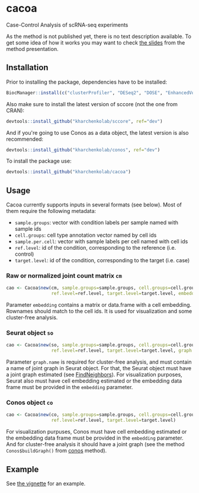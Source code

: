 [![<kharchenkolab>](https://circleci.com/gh/kharchenkolab/cacoa.svg?style=svg)](https://app.circleci.com/pipelines/github/kharchenkolab/cacoa)


# cacoa


Case-Control Analysis of scRNA-seq experiments

As the method is not published yet, there is no text description available. To get some idea of how it works you may want to check [the slides](https://slides.com/vpetukhov/cacoa-scs-sept-2021) from the method presentation.

## Installation

Prior to installing the package, dependencies have to be installed:

```r
BiocManager::install(c("clusterProfiler", "DESeq2", "DOSE", "EnhancedVolcano", "enrichplot", "fabia", "GOfuncR", "Rgraphviz"))
```

Also make sure to install the latest version of sccore (not the one from CRAN):

``` r
devtools::install_github("kharchenkolab/sccore", ref="dev")
```

And if you're going to use Conos as a data object, the latest version is also recommended:

``` r
devtools::install_github("kharchenkolab/conos", ref="dev")
```

To install the package use:

``` r
devtools::install_github("kharchenkolab/cacoa")
```
## Usage

Cacoa currently supports inputs in several formats (see below). Most of them require the following metadata:

- `sample.groups`: vector with condition labels per sample named with sample ids
- `cell.groups`: cell type annotation vector named by cell ids
- `sample.per.cell`: vector with sample labels per cell named with cell ids
- `ref.level`: id of the condition, corresponding to the reference (i.e. control)
- `target.level`: id of the condition, corresponding to the target (i.e. case)

### Raw or normalized joint count matrix `cm`

```r
cao <- Cacoa$new(cm, sample.groups=sample.groups, cell.groups=cell.groups, sample.per.cell=sample.per.cell, 
                 ref.level=ref.level, target.level=target.level, embedding=embedding)
```

Parameter `embedding` contains a matrix or data.frame with a cell embedding. Rownames should match to the cell ids. It is used for visualization and some cluster-free analysis.

### Seurat object `so`

```r
cao <- Cacoa$new(so, sample.groups=sample.groups, cell.groups=cell.groups, sample.per.cell=sample.per.cell, 
                 ref.level=ref.level, target.level=target.level, graph.name=graph.name)
```

Parameter `graph.name` is required for cluster-free analysis, and must contain a name of joint graph in Seurat object. For that, the Seurat object must have a joint graph estimated (see [FindNeighbors](https://satijalab.org/seurat/reference/findneighbors)). For visualization purposes, Seurat also must have cell embedding estimated or the embedding data frame must be provided in the `embedding` parameter.

### Conos object `co`

```r
cao <- Cacoa$new(co, sample.groups=sample.groups, cell.groups=cell.groups, 
                 ref.level=ref.level, target.level=target.level)
```

For visualization purpuses, Conos must have cell embedding estimated or the embedding data frame must be provided in the `embedding` parameter. And for cluster-free analysis it should have a joint graph (see the method `Conos$buildGraph()` from [conos](https://CRAN.R-project.org/package=conos) method).

## Example

See [the vignette](http://pklab.med.harvard.edu/viktor/cacoa/ep.html) for an example.
